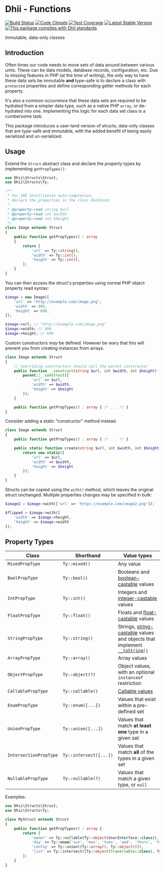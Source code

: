 # Dhii - Functions

[![Build Status](https://travis-ci.org/dhii/structs.svg?branch=master)](https://travis-ci.org/dhii/structs)
[![Code Climate](https://codeclimate.com/github/dhii/structs/badges/gpa.svg)](https://codeclimate.com/github/dhii/structs)
[![Test Coverage](https://codeclimate.com/github/dhii/structs/badges/coverage.svg)](https://codeclimate.com/github/dhii/structs/coverage)
[![Latest Stable Version](https://poser.pugx.org/dhii/structs/version)](https://packagist.org/packages/dhii/structs)
[![This package complies with Dhii standards](https://img.shields.io/badge/Dhii-Compliant-green.svg?style=flat-square)][Dhii]

Immutable, data-only classes

## Introduction

Often times our code needs to move sets of data around between various units. These can be data models, database
records, configuration, etc. Due to missing features in PHP (at the time of writing), the only way to have these data
sets be immutable **and** type-safe is to declare a class with `protected` properties and define corresponding getter
methods for each property.

It's also a common occurrence that these data sets are required to be hydrated from a simpler data type, such as a
native PHP `array`, or de-hydrated into one. Implementing this logic for each data set class is a cumbersome task.

This package introduces a user-land version of structs; data-only classes that are type-safe and immutable, with the
added benefit of being easily serialized and un-serialized.

## Usage

Extend the `Struct` abstract class and declare the property types by implementing `getPropTypes()`:

```php
use Dhii\Structs\Struct;
use Dhii\Structs\Ty;

/**
 * For IDE IntelliSense auto-completion,
 * declare the properties in the class docblock:
 *
 * @property-read string $url
 * @property-read int $width
 * @property-read int $height
 */
class Image extends Struct
{
    public function getPropTypes() : array
    {
        return [
            'url' => Ty::string(),
            'width' => Ty::int(),
            'height' => Ty::int(),
        ];
    }
}
```

You can then access the struct's properties using normal PHP object property read syntax:

```php
$image = new Image([
    'url' => "http://example.com/image.png",
    'width' => 800,
    'height' => 600,
]);

$image->url; // "http://example.com/image.png"
$image->width; // 800
$image->height; // 600
```

Custom constructors _may_ be defined. However be wary that this will prevent you from creating instances from arrays.

```php
class Image extends Struct
{
    // Overriding constructors should call the parent constructor
    public function __construct(string $url, int $width, int $height) {
        parent::__construct([
            'url' => $url,
            'width' => $width,
            'height' => $height
        ]);
    }

    public function getPropTypes() : array { /* ... */ }
}
```

Consider adding a static "constructor" method instead.

```php
class Image extends Struct
{
    public function getPropTypes() : array { /* ... */ }

    public static function create(string $url, int $width, int $height) {
        return new static([
            'url' => $url,
            'width' => $width,
            'height' => $height
        ]);
    }
}
```

Structs can be copied using the `with()` method, which leaves the original struct unchanged. Multiple properties changes
may be specified in bulk:

```php
$image2 = $image->with(['url' => 'https://example.com/image2.png']);

$flipped = $image->with([
    'width' => $image->height,
    'height' => $image->width
]);
```

## Property Types

| Class | Shorthand | Value types |
|-------|--------|------|
| `MixedPropType` | `Ty::mixed()` | Any value |
| `BoolPropType` | `Ty::bool()` | Booleans and [boolean-castable][1] values |
| `IntPropType` | `Ty::int()` | Integers and [integer-castable][2] values |
| `FloatPropType` | `Ty::float()` | Floats and [float-castable][3] values |
| `StringPropType` | `Ty::string()` | Strings, [string-castable][4] values and objects that implement [`__toString()`][5] |
| `ArrayPropType` | `Ty::array()` | Array values |
| `ObjectPropType` | `Ty::object(?)` | Object values, with an optional `instanceof` restriction |
| `CallablePropType` | `Ty::callable()` | [Callable values][6] |
| `EnumPropType` | `Ty::enum([...])` | Values that exist within a pre-defined set |
| `UnionPropType` | `Ty::union([...])` | Values that match **at least one** type in a given set |
| `IntersectionPropType` | `Ty::intersect([...])` | Values that match **all** of the types in a given set |
| `NullablePropType` | `Ty::nullable(?)` | Values that match a given type, or `null` |

Examples:

```php
use Dhii\Structs\Struct;
use Dhii\Structs\Ty;

class MyStruct extends Struct
{
    public function getPropTypes() : array {
        return [
            'owner' => Ty::nullable(Ty::object(UserInterface::class)),
            'day' => Ty::enum('sun', 'mon', 'tues', 'wed', 'thurs', 'fri', 'sat'),
            'config' => Ty::union([Ty::array(), Ty::object()]),
            'list' => Ty::intersect([Ty::object(Traversable::class), Ty::object(Countable::class)]),
        ];
    }
}
```

[1]: https://www.php.net/manual/en/language.types.boolean.php#language.types.boolean.casting
[2]: https://www.php.net/manual/en/language.types.integer.php#language.types.integer.casting
[3]: https://www.php.net/manual/en/language.types.float.php#language.types.float.casting
[4]: https://www.php.net/manual/en/language.types.string.php#language.types.string.casting
[5]: https://www.php.net/manual/en/language.oop5.magic.php#object.tostring
[6]: https://www.php.net/manual/en/function.is-callable.php

[Dhii]: https://github.com/Dhii/dhii
